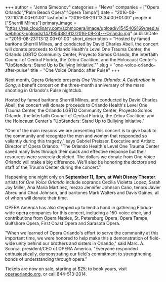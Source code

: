 +++
author = "Jenna Simeonov"
categories = "News"
companies = ["Opera Orlando","Palm Beach Opera","Opera Tampa"]
date = "2016-08-23T10:19:00+01:00"
lastmod = "2016-08-23T13:34:00+01:00"
people = ["Sherrill Milnes"]
primary_image = "https://res.cloudinary.com/schmopera/image/upload/v1545409169/media/webhook-uploads/1471954381912/2016-08-24---Orlando.jpg"
publishDate = "2016-08-23T13:12:00+01:00"
short_description = "Hosted by famed baritone Sherrill Milnes, and conducted by David Charles Abell, the concert will donate proceeds to Orlando Health&#039;s Level One Trauma Center, the Orlando LGBTQ Community Center, Proyecto Somos Orlando, the Interfaith Council of Central Florida, the Zebra Coalition, and the Holocaust Center&#039;s &quot;UpStanders: Stand Up to Bullying Initiative.&quot;"
slug = "one-voice-orlando-after-pulse"
title = "One Voice Orlando: after Pulse"
+++

Next month, Opera Orlando presents *One Voice Orlando: A Celebration in Song*, a benefit concert on the three-month anniversary of the mass shooting in Orlando's Pulse nightclub. 

Hosted by famed baritone Sherrill Milnes, and conducted by David Charles Abell, the concert will donate proceeds to Orlando Health's Level One Trauma Center, the Orlando LGBTQ Community Center, Proyecto Somos Orlando, the Interfaith Council of Central Florida, the Zebra Coalition, and the Holocaust Center's "UpStanders: Stand Up to Bullying Initiative."

"One of the main reasons we are presenting this concert is to give back to the community and recognize the men and women that responded so valiantly during this tragedy," says Gabriel Preisser, Executive and Artistic Director of Opera Orlando. "The Orlando Health's Level One Trauma Center saved many lives through their quick and effective response but their resources were severely depleted. The dollars we donate from One Voice Orlando will make a big difference. We'll also be honoring the doctors and staff of the Trauma Center during the concert."

Happening one night only on **September 11, 8pm, at Walt Disney Theater**, artists for *One Voice Orlando* include sopranos Cecilia Violetta Lopez, Sarah Joy Miller, Ana Maria Martinez, mezzo Jennifer Johnson Cano, tenors Javier Abreu and Chad Johnson, and baritones Mark Walters and Davis Gaines, all of whom will donate their time.

OPERA America has also stepped up to lend a hand in gathering Florida-wide opera companies for this concert, including a 150-voice choir, and contributions from Opera Naples, St. Petersburg Opera, Opera Tampa, Gulfshore Opera, First Coast Opera and Sarasota Opera.

"When we learned of Opera Orlando's effort to serve the community at this important time, we were honored to help make this a demonstration of field-wide unity behind our brothers and sisters in Orlando," said Marc. A. Scorca, president/CEO of OPERA America. "Everyone responded enthusiastically, demonstrating our field's commitment to strengthening bonds of understanding through opera."

Tickets are now on sale, starting at $25; to book yours, visit [operaorlando.org](http://operaorlando.org/), or call 844-513-2014.                  
